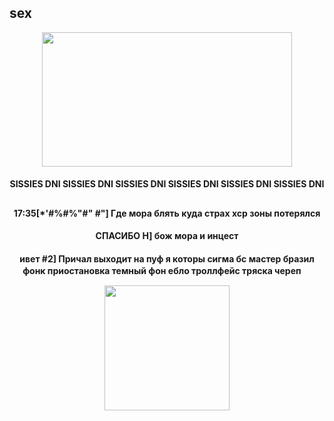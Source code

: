 ## sex
<p align="center">
      <img width="400" height="215" src="https://sun9-66.userapi.com/impg/wXjyvewEcTW4zFR7IiqbwuwUjocNCVRFiZLR7w/wEbuq4juOMM.jpg?size=686x386&quality=95&sign=0798df2a007c2ad39bb2b72cf65984d4&type=album">
</p>

<h4 align="center"> SISSIES DNI SISSIES DNI SISSIES DNI SISSIES DNI SISSIES DNI SISSIES DNI 

## <h4 align="center"> 17:35[*'#%#%"#" #"] Где мора блять куда страх хср зоны потерялся
<h4 align="center"> СПАСИБО Н] бож мора и инцест

<h4 align="center"> ивет #2] Причал выходит на пуф я которы сигма бс мастер бразил фонк приостановка темный фон eблo троллфейс тряска череп 
ㅤ
<p align="center">
      <img width="200" height="200" src="https://sun9-70.userapi.com/impg/-u2nRB2qf9zMfoDifCAMnQXGWGnr8nrQ_bYo_g/C7_n_rWPyl0.jpg?size=736x736&quality=95&sign=14e9e2696ac11e847c33ab13221c72c0&type=album">
</p>
